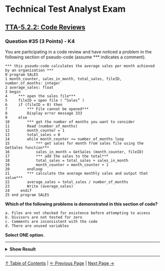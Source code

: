 # Technical Test Analyst Exam

## [TTA-5.2.2: Code Reviews](../../5-reviews/5.2-using-checklists-in-reviews.md#522-code-reviews)

### Question #35 (3 Points) - K4

You are participating in a code review and have noticed a problem in the following section of pseudo-code (assume \*\*\* indicates a comment).

```pseudo
*** this pseudo-code calculates the average sales per month achieved by an organization ***
0 program SALES
1 month_counter, sales_in_month, total_sales, fileID, number_of_months: integer
2 average_sales: float
3 begin
4     *** open the sales file***
5     fileID = open file ( “Sales” )
6     if (fileID = 0) then
7         *** File cannot be opened***
8         Display error message 333
9     else
10        *** get the number of months you want to consider
11        Read (number_of_months)
12        month_counter = 1
13        total_sales = 0
14        while month_counter <= number_of_months loop
15            *** get sales for month from sales file using the GetSales function***
16            sales_in_month = GetSales (month_counter, fileID)
17            *** add the sales to the total***
18            total_sales = total_sales + sales_in_month
19            month_counter = month_counter + 1
20        endloop
21        *** calculate the average monthly sales and output that value***
22        average_sales = total_sales / number_of_months
23        Write (average_sales)
24     endif
25 end program SALES
```

**Which of the following problems is demonstrated in this section of code?**

    a. Files are not checked for existence before attempting to access
    b. Divisors are not tested for zero
    c. Comments are inconsistent with the code
    d. There are unused variables

**Select ONE option.**

---

<details>
<summary><strong>Show Result</strong></summary>

#### Correct Answer: b

    a. Is not correct. The variable “fileID” is checked before attempting to access the sales file (see lines 6, 7 and 8)
    b. Is correct. On line 22 the divisor “number_of_months” is not checked for 0. This should be checked before line 22 is executed
    c. Is not correct. Comments and code are consistent
    d. Is not correct. All declared variables (lines 1 and 2) are used in the code

</details>

---

[↑ Table of Contents](../../README.md#table-of-contents) | [← Previous Page](question-34.md) | [Next Page →](question-36.md)
